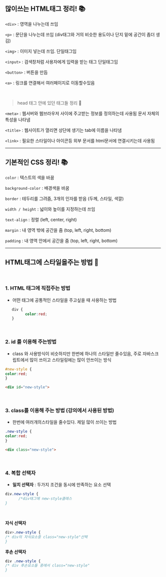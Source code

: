 ## 많이쓰는 HTML태그 정리! 📚

`<div>` : 영역을 나누는데 쓰임

`<p>` : 문단을 나누는데 쓰임 (div태그와 거의 비슷한 용도이나 단지 밑에 공간이 좀더 생김)

`<img>` : 이미지 넣는데 쓰임. 단일태그임

`<input>` : 검색창처럼 사용자에게 입력을 받는 태그 단일태그임

`<button>` : 버튼을 만듬

`<a>` : 링크를 연결해서 여러페이지로 이동할수있음 

<br>

> head 태그 안에 있던 태그들 정리 🚀

`<meta>` : 웹서버와 웹브라우저 사이에 주고받는 정보를 정의하는데 사용됨 문서 자체의 특성을 나타냄

`<title>` : 웹사이트가 열리면 상단에 생기는 tab에 이름을 나타냄

`<link>` : 필요한 스타일이나 아이콘등 외부 문서를 html문서에 연결시키는데 사용됨

---

## 기본적인 CSS 정리! 📚

`color` : 텍스트의 색을 바꿈

`background-color` : 배경색을 바꿈

`border` : 테두리를 그려줌, 3개의 인자를 받음 (두께, 스타일, 색깔)

`width / height` : 넓이와 높이를 지정하는데 쓰임

`text-align` : 정렬 (left, center, right)

`margin` : 내 영역 밖에 공간을 줌 (top, left, right, bottom)

`padding` : 내 영역 안에서 공간을 줌 (top, left, right, bottom)

---

## HTML태그에 스타일을주는 방법 🔗

<br>

### 1. HTML 태그에 직접주는 방법
- 어떤 태그에 공통적인 스타일을 주고싶을 때 사용하는 방법

```css
   div {
         color:red;
   }
```

<br>

### 2. id 를 이용해 주는방법
- class 와 사용방식이 비슷하지만 한번에 하나의 스타일만 줄수있음, 주로 자바스크립트에서 많이 쓰이고 스타일링에는 많이 안쓰이는 방식

```css
#new-style {
color:red;
}
```

```html
<div id="new-style">
```

<br>

### 3. class를 이용해 주는 방법 (강의에서 사용된 방법)
- 한번에 여러개의스타일을 줄수있다. 제일 많이 쓰이는 방법

```css
.new-style {
color:red;
}
```

```html
<div class="new-style">
```

<br>

### 4. 복합 선택자
- **일치 선택자** : 두가지 조건을 동시에 만족하는 요소 선택

```css
div.new-style {
      /*div태그에 new-style클래스
}
```

<br>

**자식 선택자**
```css
div>.new-style {
/* div의 자식요소중 class="new-style"선택
}
```

**후손 선택자**
```css
div .new-style {
/* div 후손요소들 중에서 class="new-style"
}
```